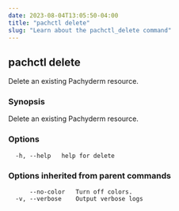 ```yaml
---
date: 2023-08-04T13:05:50-04:00
title: "pachctl delete"
slug: "Learn about the pachctl_delete command"
---
```


## pachctl delete

Delete an existing Pachyderm resource.

### Synopsis

Delete an existing Pachyderm resource.

### Options

```
  -h, --help   help for delete
```

### Options inherited from parent commands

```
      --no-color   Turn off colors.
  -v, --verbose    Output verbose logs
```

